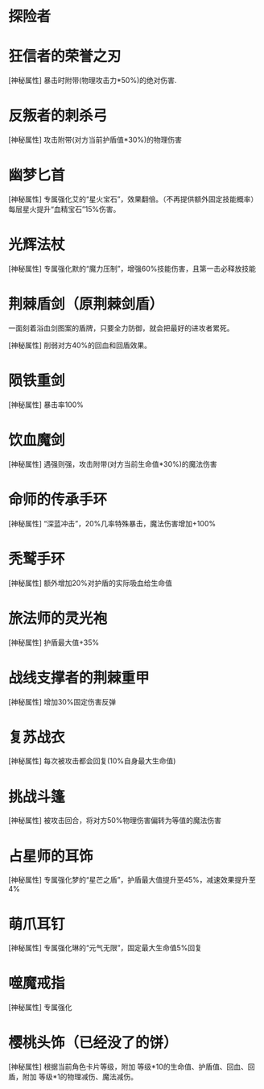 # 探险者



# 狂信者的荣誉之刃

\[神秘属性] 暴击时附带(物理攻击力\*50%)的绝对伤害.

# 反叛者的刺杀弓

\[神秘属性] 攻击附带(对方当前护盾值\*30%)的物理伤害

# 幽梦匕首

\[神秘属性] 专属强化艾的“星火宝石”，效果翻倍。（不再提供额外固定技能概率）每层星火提升“血精宝石”15%伤害。

# 光辉法杖

\[神秘属性] 专属强化默的“魔力压制”，增强60%技能伤害，且第一击必释放技能

# 荆棘盾剑（原荆棘剑盾）
一面刻着浴血剑图案的盾牌，只要全力防御，就会把最好的进攻者累死。

\[神秘属性] 削弱对方40%的回血和回盾效果。

# 陨铁重剑

\[神秘属性] 暴击率100%

# 饮血魔剑

\[神秘属性] 遇强则强，攻击附带(对方当前生命值\*30%)的魔法伤害

# 命师的传承手环

\[神秘属性] “深蓝冲击”，20%几率特殊暴击，魔法伤害增加+100%

# 秃鹫手环

\[神秘属性] 额外增加20%对护盾的实际吸血给生命值

# 旅法师的灵光袍

\[神秘属性] 护盾最大值+35%

# 战线支撑者的荆棘重甲

\[神秘属性] 增加30%固定伤害反弹

# 复苏战衣

\[神秘属性] 每次被攻击都会回复(10%自身最大生命值)

# 挑战斗篷

\[神秘属性] 被攻击回合，将对方50%物理伤害偏转为等值的魔法伤害

# 占星师的耳饰

\[神秘属性] 专属强化梦的“星芒之盾”，护盾最大值提升至45%，减速效果提升至4%

# 萌爪耳钉

\[神秘属性] 专属强化琳的“元气无限”，固定最大生命值5%回复

# 噬魔戒指

\[神秘属性] 专属强化

# 樱桃头饰（已经没了的饼）

\[神秘属性] 根据当前角色卡片等级，附加 等级\*10的生命值、护盾值、回血、回盾，附加 等级\*1的物理减伤、魔法减伤。
